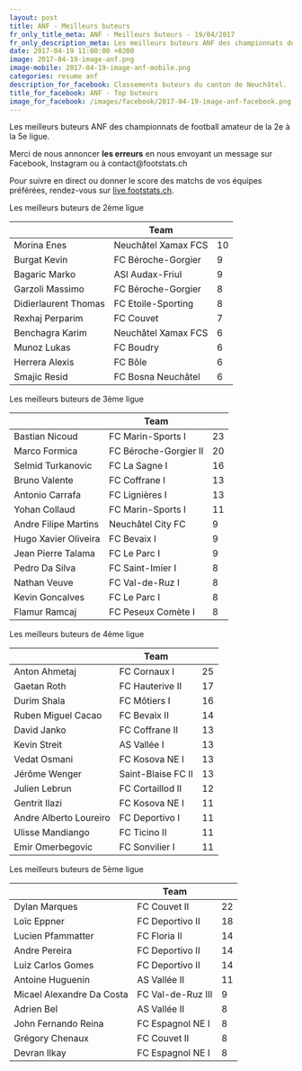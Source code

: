 ```yaml
---
layout: post
title: ANF - Meilleurs buteurs
fr_only_title_meta: ANF - Meilleurs buteurs - 19/04/2017
fr_only_description_meta: Les meilleurs buteurs ANF des championnats de football amateur de la 2e à la 5e ligue - 19/04/2017
date: 2017-04-19 11:00:00 +0200
image: 2017-04-19-image-anf.png
image-mobile: 2017-04-19-image-anf-mobile.png
categories: resume anf
description_for_facebook: Classements buteurs du canton de Neuchâtel.
title_for_facebook: ANF - Top buteurs
image_for_facebook: /images/facebook/2017-04-19-image-anf-facebook.png
---
```

<p>Les meilleurs buteurs ANF des championnats de football amateur de la 2e à la 5e ligue.</p>
<p>Merci de nous annoncer <b>les erreurs</b> en nous envoyant un message sur Facebook, Instagram ou à contact@footstats.ch</p>
<p>Pour suivre en direct ou donner le score des matchs de vos équipes préférées, rendez-vous sur <a href='http://live.footstats.ch'>live.footstats.ch</a>.</p>

<p>Les meilleurs buteurs de 2ème ligue</p><table class="table"><thead><tr><th><i class="fa fa-male"></i></th><th>Team</th><th><i class="fa fa-futbol-o"></i></th></tr></thead><tbody><tr><td>Morina Enes</td><td>Neuchâtel Xamax FCS</td><td>10</td></tr><tr><td>Burgat Kevin</td><td>FC Béroche-Gorgier</td><td>9</td></tr><tr><td>Bagaric Marko</td><td>ASI Audax-Friul</td><td>9</td></tr><tr><td>Garzoli Massimo</td><td>FC Béroche-Gorgier</td><td>8</td></tr><tr><td>Didierlaurent Thomas</td><td>FC Etoile-Sporting</td><td>8</td></tr><tr><td>Rexhaj Perparim</td><td>FC Couvet</td><td>7</td></tr><tr><td>Benchagra Karim</td><td>Neuchâtel Xamax FCS</td><td>6</td></tr><tr><td>Munoz Lukas</td><td>FC Boudry</td><td>6</td></tr><tr><td>Herrera Alexis</td><td>FC Bôle</td><td>6</td></tr><tr><td>Smajic Resid</td><td>FC Bosna Neuchâtel</td><td>6</td></tr></tbody></table><p>Les meilleurs buteurs de 3ème ligue</p><table class="table"><thead><tr><th><i class="fa fa-male"></i></th><th>Team</th><th><i class="fa fa-futbol-o"></i></th></tr></thead><tbody><tr><td>Bastian Nicoud</td><td>FC Marin-Sports I</td><td>23</td></tr><tr><td>Marco Formica</td><td>FC Béroche-Gorgier II</td><td>20</td></tr><tr><td>Selmid Turkanovic</td><td>FC La Sagne I</td><td>16</td></tr><tr><td>Bruno Valente</td><td>FC Coffrane I</td><td>13</td></tr><tr><td>Antonio Carrafa</td><td>FC Lignières I</td><td>13</td></tr><tr><td>Yohan Collaud</td><td>FC Marin-Sports I</td><td>11</td></tr><tr><td>Andre Filipe Martins</td><td>Neuchâtel City FC</td><td>9</td></tr><tr><td>Hugo Xavier Oliveira</td><td>FC Bevaix I</td><td>9</td></tr><tr><td>Jean Pierre Talama</td><td>FC Le Parc I</td><td>9</td></tr><tr><td>Pedro Da Silva</td><td>FC Saint-Imier I</td><td>8</td></tr><tr><td>Nathan Veuve</td><td>FC Val-de-Ruz I</td><td>8</td></tr><tr><td>Kevin Goncalves</td><td>FC Le Parc I</td><td>8</td></tr><tr><td>Flamur Ramcaj</td><td>FC Peseux Comète I</td><td>8</td></tr></tbody></table><p>Les meilleurs buteurs de 4ème ligue</p><table class="table"><thead><tr><th><i class="fa fa-male"></i></th><th>Team</th><th><i class="fa fa-futbol-o"></i></th></tr></thead><tbody><tr><td>Anton Ahmetaj</td><td>FC Cornaux I</td><td>25</td></tr><tr><td>Gaetan Roth</td><td>FC Hauterive II</td><td>17</td></tr><tr><td>Durim Shala</td><td>FC Môtiers I</td><td>16</td></tr><tr><td>Ruben Miguel Cacao</td><td>FC Bevaix II</td><td>14</td></tr><tr><td>David Janko</td><td>FC Coffrane II</td><td>13</td></tr><tr><td>Kevin Streit</td><td>AS Vallée I</td><td>13</td></tr><tr><td>Vedat Osmani</td><td>FC Kosova NE I</td><td>13</td></tr><tr><td>Jérôme Wenger</td><td>Saint-Blaise FC II</td><td>13</td></tr><tr><td>Julien Lebrun</td><td>FC Cortaillod II</td><td>12</td></tr><tr><td>Gentrit Ilazi</td><td>FC Kosova NE I</td><td>11</td></tr><tr><td>Andre Alberto Loureiro</td><td>FC Deportivo I</td><td>11</td></tr><tr><td>Ulisse Mandiango</td><td>FC Ticino II</td><td>11</td></tr><tr><td>Emir Omerbegovic</td><td>FC Sonvilier I</td><td>11</td></tr></tbody></table><p>Les meilleurs buteurs de 5ème ligue</p><table class="table"><thead><tr><th><i class="fa fa-male"></i></th><th>Team</th><th><i class="fa fa-futbol-o"></i></th></tr></thead><tbody><tr><td>Dylan Marques</td><td>FC Couvet II</td><td>22</td></tr><tr><td>Loïc Eppner</td><td>FC Deportivo II</td><td>18</td></tr><tr><td>Lucien Pfammatter</td><td>FC Floria II</td><td>14</td></tr><tr><td>Andre Pereira</td><td>FC Deportivo II</td><td>14</td></tr><tr><td>Luiz Carlos Gomes</td><td>FC Deportivo II</td><td>14</td></tr><tr><td>Antoine Huguenin</td><td>AS Vallée II</td><td>11</td></tr><tr><td>Micael Alexandre Da Costa</td><td>FC Val-de-Ruz III</td><td>9</td></tr><tr><td>Adrien Bel</td><td>AS Vallée II</td><td>8</td></tr><tr><td>John Fernando Reina</td><td>FC Espagnol NE I</td><td>8</td></tr><tr><td>Grégory Chenaux</td><td>FC Couvet II</td><td>8</td></tr><tr><td>Devran Ilkay</td><td>FC Espagnol NE I</td><td>8</td></tr></tbody></table>